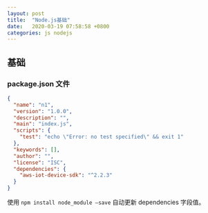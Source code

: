 ```yaml
---
layout: post
title:  "Node.js基础"
date:   2020-03-19 07:58:58 +0800
categories: js nodejs
---
```




## 基础



### package.json 文件

```json
{
  "name": "n1",
  "version": "1.0.0",
  "description": "",
  "main": "index.js",
  "scripts": {
    "test": "echo \"Error: no test specified\" && exit 1"
  },
  "keywords": [],
  "author": "",
  "license": "ISC",
  "dependencies": {
    "aws-iot-device-sdk": "^2.2.3"
  }
}

```



使用 `npm install node_module –save` 自动更新 dependencies 字段值。